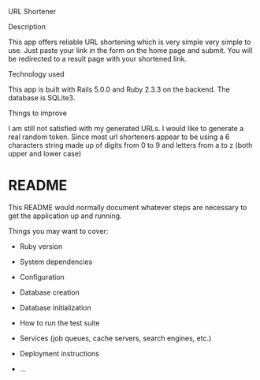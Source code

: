 URL Shortener

Description

This app offers reliable URL shortening which is very simple very simple to use. Just paste your link in the form on the home page and submit. You will be redirected to a result page with your shortened link.

Technology used

This app is built with Rails 5.0.0 and Ruby 2.3.3 on the backend. The database is SQLite3.

Things to improve

I am still not satisfied with my generated URLs. I would like to generate a real random token. Since most url shorteners appear to be using a 6 characters string made up of digits from 0 to 9 and letters from a to z (both upper and lower case)
# README

This README would normally document whatever steps are necessary to get the
application up and running.

Things you may want to cover:

* Ruby version

* System dependencies

* Configuration

* Database creation

* Database initialization

* How to run the test suite

* Services (job queues, cache servers, search engines, etc.)

* Deployment instructions

* ...
